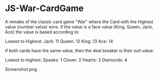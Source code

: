 # JS-War-CardGame
A remake of the classic card game "War" where the Card with the Highest value (number value) wins.
If the value is a face value (King, Queen, Jack, Ace) the value is based according to:

Lowest to Highest:
Jack: 11
Queen: 12
King: 13
Ace: 14

If both cards have the same value, then the deal breaker is their suit value:

Lowest to highest:
Spades: 1
Clover: 2
Hearts: 3
Diamonds: 4

Screenshot.png
